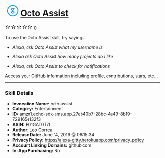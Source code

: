 # &nbsp;<img src="skill_icon" alt="Octo Assist icon" width="36"> [Octo Assist](http://alexa.amazon.com/#skills/amzn1.echo-sdk-ams.app.27eb40b7-28bc-4a49-8b19-729165e132f3)
![0 stars](../../images/ic_star_border_black_18dp_1x.png)![0 stars](../../images/ic_star_border_black_18dp_1x.png)![0 stars](../../images/ic_star_border_black_18dp_1x.png)![0 stars](../../images/ic_star_border_black_18dp_1x.png)![0 stars](../../images/ic_star_border_black_18dp_1x.png) 0

To use the Octo Assist skill, try saying...

* *Alexa, ask Octo Assist what my username is*

* *Alexa ask Octo Assist how many projects do I like*

* *Alexa, ask Octo Assist to check for notifications*

Access your GitHub information including profile, contributions, stars, etc...

***

### Skill Details

* **Invocation Name:** octo assist
* **Category:** Entertainment
* **ID:** amzn1.echo-sdk-ams.app.27eb40b7-28bc-4a49-8b19-729165e132f3
* **ASIN:** B01GAT0T7I
* **Author:** Leo Correa
* **Release Date:** June 14, 2016 @ 06:15:34
* **Privacy Policy:** https://alexa-gitty.herokuapp.com/privacy_policy
* **Account Linking Domains:** github.com
* **In-App Purchasing:** No
